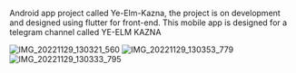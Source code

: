 Android app project called Ye-Elm-Kazna, 
the project is on development and designed using flutter for front-end. 
This mobile app is designed for a telegram channel called YE-ELM KAZNA

![IMG_20221129_130321_560](https://user-images.githubusercontent.com/93039426/204501575-7f97bfc5-a6c1-49e9-9fea-21556b3a6dc4.jpg)
![IMG_20221129_130353_779](https://user-images.githubusercontent.com/93039426/204501581-7d870e8d-bb89-4d1f-a416-63b40982b611.jpg)
![IMG_20221129_130333_795](https://user-images.githubusercontent.com/93039426/204501585-6c186814-80fc-4a80-b121-6491c12f0232.jpg)



